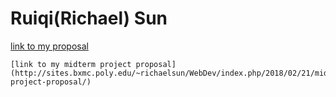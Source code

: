 # Ruiqi(Richael) Sun

[link to my proposal](http://sites.bxmc.poly.edu/~richaelsun/WebDev/index.php/2018/02/21/midterm-project-proposal/)

```
[link to my midterm project proposal](http://sites.bxmc.poly.edu/~richaelsun/WebDev/index.php/2018/02/21/midterm-project-proposal/)
```
